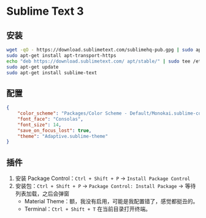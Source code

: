 # Sublime Text 3
## 安装
```sh
wget -qO - https://download.sublimetext.com/sublimehq-pub.gpg | sudo apt-key add -
sudo apt-get install apt-transport-https
echo "deb https://download.sublimetext.com/ apt/stable/" | sudo tee /etc/apt/sources.list.d/sublime-text.list
sudo apt-get update
sudo apt-get install sublime-text
```

## 配置
```json
{
	"color_scheme": "Packages/Color Scheme - Default/Monokai.sublime-color-scheme",
	"font_face": "Consolas",
	"font_size": 14,
	"save_on_focus_lost": true,
	"theme": "Adaptive.sublime-theme"
}

```

## 插件
1. 安装 Package Control：`Ctrl + Shift + P` ->  `Install Package Control`
2. 安装包：`Ctrl + Shift + P` ->  `Package Control: Install Package` -> 等待列表加载，之后会弹窗
	+ Material Theme：额，我没有启用，可能是我配置错了，感觉都挺丑的。
	+ Terminal：`Ctrl + Shift + T` 在当前目录打开终端。
